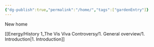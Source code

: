 ```yaml
---
{"dg-publish":true,"permalink":"/home/","tags":["gardenEntry"]}
---
```


New home

[[Energy/History 1_The Vis Viva Controversy/1. General overview/1. Introduction\|1. Introduction]]

